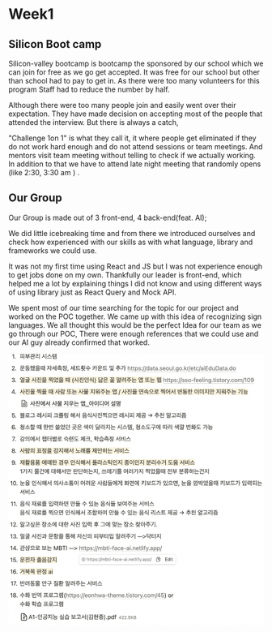 # Week1

## Silicon Boot camp&#x20;

Silicon-valley bootcamp  is bootcamp the sponsored by our school which we can join for free as we go get accepted. It was free for our school but other than school had to pay to get in. As there were too many volunteers for this program Staff had to reduce the number by half.&#x20;

&#x20;Although there were too many people join and easily went over their expectation. They have made decision on accepting most of the people that attended the interview.  But there is always a catch,&#x20;

"Challenge 1on 1" is what they call it, it where people get eliminated if they do not work hard enough and do not attend sessions or team meetings. And mentors visit team meeting without telling to check if we actually working.  In addition to that we have to attend late night meeting that randomly opens (like 2:30, 3:30 am ) .&#x20;

## Our Group

Our Group is made out of 3 front-end, 4 back-end(feat. AI);

We did little icebreaking time and  from there we introduced ourselves and check how experienced with our skills as with what language, library and frameworks we could use.&#x20;

It was not my first time using React and  JS  but  I was  not experience enough to get jobs done on my own. Thankfully our leader is front-end, which helped me a lot by explaining things I did not know and using different ways of using library just as React Query and Mock API.&#x20;

We spent most of our time searching for the topic for our project and worked on the POC together. We came up with this idea of recognizing sign languages. We all thought this would be the perfect Idea for our team as we go through our POC, There were enough references that we could use and our AI guy already confirmed that worked.&#x20;



&#x20;                                      <img src=".gitbook/assets/image (2).png" alt="아이디어 정리" data-size="original">





&#x20;







&#x20;







